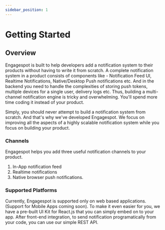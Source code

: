 ```yaml
---
sidebar_position: 1
---
```


# Getting Started

## Overview

Engagespot is built to help developers add a notification system to their products without having to write it from scratch. A complete notification system in a product consists of components like - Notification Feed UI, Realtime Notifications, Native/Desktop Push notifications etc. And in the backend you need to handle the complexities of storing push tokens, multiple devices for a single user, delivery logs etc. Thus, building a multi-channel notification engine is tricky and overwhelming. You'll spend more time coding it instead of your product.

Simply, you should never attempt to build a notification system from scratch. And that's why we've developed Engagespot. We focus on improving all the aspects of a highly scalable notification system while you focus on building your product.

### Channels

Engagespot helps you add three useful notification channels to your product.

1. In-App notification feed
2. Realtime notifications
3. Native browser push notifications.

### Supported Platforms

Currently, Engagespot is supported only on web based applications. (Support for Mobile Apps coming soon). To make it even easier for you, we have a pre-built UI Kit for React.js that you can simply embed on to your app. After front-end integration, to send notification programatically from your code, you can use our simple REST API.
